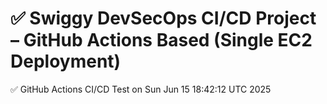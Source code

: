 # ✅ Swiggy DevSecOps CI/CD Project – GitHub Actions Based (Single EC2 Deployment)
✅ GitHub Actions CI/CD Test on Sun Jun 15 18:42:12 UTC 2025
